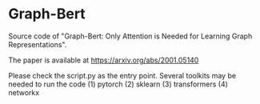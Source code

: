 # Graph-Bert
Source code of "Graph-Bert: Only Attention is Needed for Learning Graph Representations". 

The paper is available at https://arxiv.org/abs/2001.05140

Please check the script.py as the entry point. Several toolkits may be needed to run the code
(1) pytorch
(2) sklearn
(3) transformers
(4) networkx
